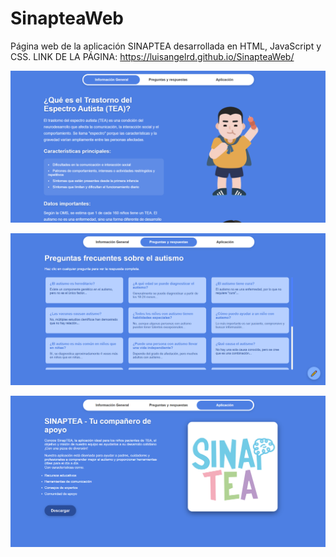 # SinapteaWeb
Página web de la aplicación SINAPTEA desarrollada en HTML, JavaScript y CSS.
LINK DE LA PÁGINA: https://luisangelrd.github.io/SinapteaWeb/

![Image Alt](https://github.com/LuisAngelRD/SinapteaWeb/blob/96ab2b8cb99a7ca5380e9d5a964e0486ebdf39f9/Pagina%20web/sinaptea%20web.png)

![Image Alt](https://github.com/LuisAngelRD/SinapteaWeb/blob/c2e591ec7beb2abae4dba1bf2757ef1cb29e2837/Pagina%20web/sinaptea%20web%202.png)

![Image Alt](https://github.com/LuisAngelRD/SinapteaWeb/blob/c2e591ec7beb2abae4dba1bf2757ef1cb29e2837/Pagina%20web/sinaptea%20web%203.png)
